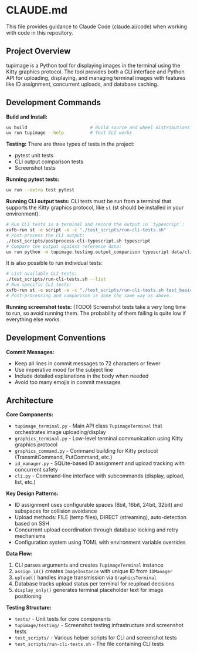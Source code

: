 # CLAUDE.md

This file provides guidance to Claude Code (claude.ai/code) when working with
code in this repository.

## Project Overview

tupimage is a Python tool for displaying images in the terminal using the Kitty
graphics protocol. The tool provides both a CLI interface and Python API for
uploading, displaying, and managing terminal images with features like ID
assignment, concurrent uploads, and database caching.

## Development Commands

**Build and Install:**
```bash
uv build                        # Build source and wheel distributions
uv run tupimage --help          # Test CLI works
```

**Testing:**
There are three types of tests in the project:
- pytest unit tests
- CLI output comparison tests
- Screenshot tests

**Running pytest tests:**
```bash
uv run --extra test pytest
```

**Running CLI output tests:**
CLI tests must be run from a terminal that supports the Kitty graphics protocol,
like `st` (st should be installed in your environment).

```bash
# Run CLI tests in a terminal and record the output in `typescript`:
xvfb-run st -e script -e -c "./test_scripts/run-cli-tests.sh"
# Post-process the CLI output:
./test_scripts/postprocess-cli-typescript.sh typescript
# Compare the output against reference data:
uv run python -m tupimage.testing.output_comparison typescript data/cli-tests.reference
```

It is also possible to run individual tests:
```bash
# List available CLI tests:
./test_scripts/run-cli-tests.sh --list
# Run specific CLI tests:
xvfb-run st -e script -e -c "./test_scripts/run-cli-tests.sh test_basics test_display"
# Post-processing and comparison is done the same way as above.
```

**Running screenshot tests:**
(TODO)
Screenshot tests take a very long time to run, so avoid running them. The
probability of them failing is quite low if everything else works.

## Development Conventions

**Commit Messages:**
- Keep all lines in commit messages to 72 characters or fewer
- Use imperative mood for the subject line
- Include detailed explanations in the body when needed
- Avoid too many emojis in commit messages

## Architecture

**Core Components:**
- `tupimage_terminal.py` - Main API class `TupimageTerminal` that orchestrates image uploading/display
- `graphics_terminal.py` - Low-level terminal communication using Kitty graphics protocol
- `graphics_command.py` - Command building for Kitty protocol (TransmitCommand, PutCommand, etc.)
- `id_manager.py` - SQLite-based ID assignment and upload tracking with concurrent safety
- `cli.py` - Command-line interface with subcommands (display, upload, list, etc.)

**Key Design Patterns:**
- ID assignment uses configurable spaces (8bit, 16bit, 24bit, 32bit) and subspaces for collision avoidance
- Upload methods: FILE (temp files), DIRECT (streaming), auto-detection based on SSH
- Concurrent upload coordination through database locking and retry mechanisms
- Configuration system using TOML with environment variable overrides

**Data Flow:**
1. CLI parses arguments and creates `TupimageTerminal` instance
2. `assign_id()` creates `ImageInstance` with unique ID from `IDManager`
3. `upload()` handles image transmission via `GraphicsTerminal`
4. Database tracks upload status per terminal for reupload decisions
5. `display_only()` generates terminal placeholder text for image positioning

**Testing Structure:**
- `tests/` - Unit tests for core components
- `tupimage/testing/` - Screenshot testing infrastructure and screenshot tests
- `test_scripts/` - Various helper scripts for CLI and screenshot tests
- `test_scripts/run-cli-tests.sh` - The file containing CLI tests